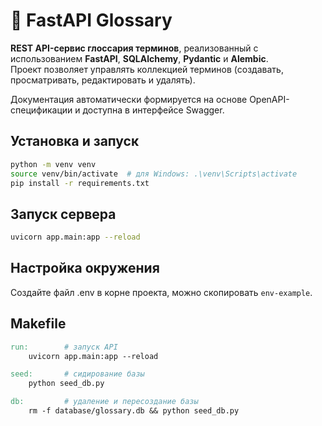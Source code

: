 # 🧠 FastAPI Glossary

**REST API-сервис глоссария терминов**, реализованный с использованием **FastAPI**, **SQLAlchemy**, **Pydantic** и **Alembic**.  
Проект позволяет управлять коллекцией терминов (создавать, просматривать, редактировать и удалять).

Документация автоматически формируется на основе OpenAPI-спецификации и доступна в интерфейсе Swagger.

## Установка и запуск
```bash
python -m venv venv
source venv/bin/activate  # для Windows: .\venv\Scripts\activate
pip install -r requirements.txt
```

## Запуск сервера
```bash
uvicorn app.main:app --reload
```

## Настройка окружения
Создайте файл .env в корне проекта, можно скопировать `env-example`.

## Makefile
```makefile
run:        # запуск API
	uvicorn app.main:app --reload

seed:       # сидирование базы
	python seed_db.py

db:         # удаление и пересоздание базы
	rm -f database/glossary.db && python seed_db.py
```